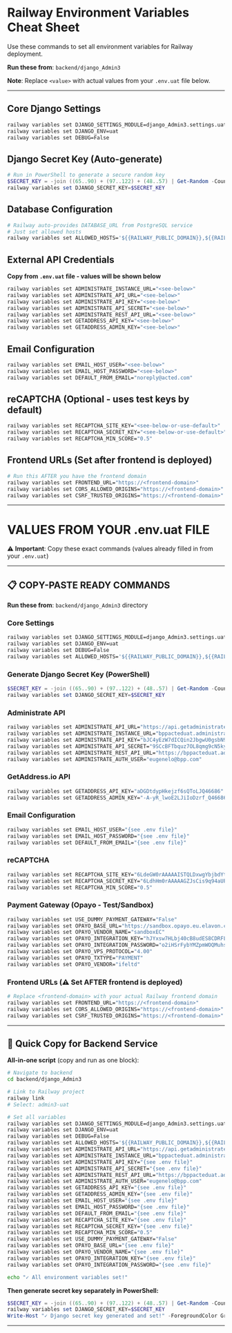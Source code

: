 # Railway Environment Variables Cheat Sheet

Use these commands to set all environment variables for Railway deployment.

**Run these from**: `backend/django_Admin3`

**Note**: Replace `<value>` with actual values from your `.env.uat` file below.

---

## Core Django Settings

```bash
railway variables set DJANGO_SETTINGS_MODULE=django_Admin3.settings.uat
railway variables set DJANGO_ENV=uat
railway variables set DEBUG=False
```

## Django Secret Key (Auto-generate)

```powershell
# Run in PowerShell to generate a secure random key
$SECRET_KEY = -join ((65..90) + (97..122) + (48..57) | Get-Random -Count 50 | ForEach-Object {[char]$_})
railway variables set DJANGO_SECRET_KEY=$SECRET_KEY
```

## Database Configuration

```bash
# Railway auto-provides DATABASE_URL from PostgreSQL service
# Just set allowed hosts
railway variables set ALLOWED_HOSTS='${{RAILWAY_PUBLIC_DOMAIN}},${{RAILWAY_PRIVATE_DOMAIN}}'
```

## External API Credentials

**Copy from `.env.uat` file - values will be shown below**

```bash
railway variables set ADMINISTRATE_INSTANCE_URL="<see-below>"
railway variables set ADMINISTRATE_API_URL="<see-below>"
railway variables set ADMINISTRATE_API_KEY="<see-below>"
railway variables set ADMINISTRATE_API_SECRET="<see-below>"
railway variables set ADMINISTRATE_REST_API_URL="<see-below>"
railway variables set GETADDRESS_API_KEY="<see-below>"
railway variables set GETADDRESS_ADMIN_KEY="<see-below>"
```

## Email Configuration

```bash
railway variables set EMAIL_HOST_USER="<see-below>"
railway variables set EMAIL_HOST_PASSWORD="<see-below>"
railway variables set DEFAULT_FROM_EMAIL="noreply@acted.com"
```

## reCAPTCHA (Optional - uses test keys by default)

```bash
railway variables set RECAPTCHA_SITE_KEY="<see-below-or-use-default>"
railway variables set RECAPTCHA_SECRET_KEY="<see-below-or-use-default>"
railway variables set RECAPTCHA_MIN_SCORE="0.5"
```

## Frontend URLs (Set after frontend is deployed)

```bash
# Run this AFTER you have the frontend domain
railway variables set FRONTEND_URL="https://<frontend-domain>"
railway variables set CORS_ALLOWED_ORIGINS="https://<frontend-domain>"
railway variables set CSRF_TRUSTED_ORIGINS="https://<frontend-domain>"
```

---

# VALUES FROM YOUR .env.uat FILE

⚠️ **Important**: Copy these exact commands (values already filled in from your `.env.uat`)

---

## 📋 COPY-PASTE READY COMMANDS

**Run these from**: `backend/django_Admin3` directory

### Core Settings
```bash
railway variables set DJANGO_SETTINGS_MODULE=django_Admin3.settings.uat
railway variables set DJANGO_ENV=uat
railway variables set DEBUG=False
railway variables set ALLOWED_HOSTS='${{RAILWAY_PUBLIC_DOMAIN}},${{RAILWAY_PRIVATE_DOMAIN}}'
```

### Generate Django Secret Key (PowerShell)
```powershell
$SECRET_KEY = -join ((65..90) + (97..122) + (48..57) | Get-Random -Count 50 | ForEach-Object {[char]$_})
railway variables set DJANGO_SECRET_KEY=$SECRET_KEY
```

### Administrate API
```bash
railway variables set ADMINISTRATE_API_URL="https://api.getadministrate.com/graphql"
railway variables set ADMINISTRATE_INSTANCE_URL="bppacteduat.administrateapp.com"
railway variables set ADMINISTRATE_API_KEY="bJC4yEzW7dICQin2JbgwU0gsbN9kuaDC"
railway variables set ADMINISTRATE_API_SECRET="9SCcBFTbquz7OL8qmg9cN5ky6yWQBxur"
railway variables set ADMINISTRATE_REST_API_URL="https://bppacteduat.administrateapp.com"
railway variables set ADMINISTRATE_AUTH_USER="eugenelo@bpp.com"
```

### GetAddress.io API
```bash
railway variables set GETADDRESS_API_KEY="aDGDtdypHkejzf6sQToLJQ46686"
railway variables set GETADDRESS_ADMIN_KEY="-A-yR_lwoE2LJiIoDzrf_Q46686"
```

### Email Configuration
```bash
railway variables set EMAIL_HOST_USER="{see .env file}"
railway variables set EMAIL_HOST_PASSWORD="{see .env file}"
railway variables set DEFAULT_FROM_EMAIL="{see .env file}"
```

### reCAPTCHA
```bash
railway variables set RECAPTCHA_SITE_KEY="6LdeGW0rAAAAAISTQLDxwgYbjbdYtIINQokRTMAi"
railway variables set RECAPTCHA_SECRET_KEY="6LdhHm0rAAAAAGZJsCis9q94aUPVN4tRCFIfoxEi"
railway variables set RECAPTCHA_MIN_SCORE="0.5"
```

### Payment Gateway (Opayo - Test/Sandbox)
```bash
railway variables set USE_DUMMY_PAYMENT_GATEWAY="False"
railway variables set OPAYO_BASE_URL="https://sandbox.opayo.eu.elavon.com/hosted-payment-pages/vendor/v1/payment-pages"
railway variables set OPAYO_VENDOR_NAME="sandboxEC"
railway variables set OPAYO_INTEGRATION_KEY="hJYxsw7HLbj40cB8udES8CDRFLhuJ8G54O6rDpUXvE6hYDrria"
railway variables set OPAYO_INTEGRATION_PASSWORD="o2iHSrFybYMZpmWOQMuhsXP52V4fBtpuSDshrKDSWsBY1OiN6hwd9Kb12z4j5Us5u"
railway variables set OPAYO_VPS_PROTOCOL="4.00"
railway variables set OPAYO_TXTYPE="PAYMENT"
railway variables set OPAYO_VENDOR="ifeltd"
```

### Frontend URLs (⚠️ Set AFTER frontend is deployed)
```bash
# Replace <frontend-domain> with your actual Railway frontend domain
railway variables set FRONTEND_URL="https://<frontend-domain>"
railway variables set CORS_ALLOWED_ORIGINS="https://<frontend-domain>"
railway variables set CSRF_TRUSTED_ORIGINS="https://<frontend-domain>"
```

---

## 📝 Quick Copy for Backend Service

**All-in-one script** (copy and run as one block):

```bash
# Navigate to backend
cd backend/django_Admin3

# Link to Railway project
railway link
# Select: admin3-uat

# Set all variables
railway variables set DJANGO_SETTINGS_MODULE=django_Admin3.settings.uat
railway variables set DJANGO_ENV=uat
railway variables set DEBUG=False
railway variables set ALLOWED_HOSTS='${{RAILWAY_PUBLIC_DOMAIN}},${{RAILWAY_PRIVATE_DOMAIN}}'
railway variables set ADMINISTRATE_API_URL="https://api.getadministrate.com/graphql"
railway variables set ADMINISTRATE_INSTANCE_URL="bppacteduat.administrateapp.com"
railway variables set ADMINISTRATE_API_KEY="{see .env file}"
railway variables set ADMINISTRATE_API_SECRET="{see .env file}"
railway variables set ADMINISTRATE_REST_API_URL="https://bppacteduat.administrateapp.com"
railway variables set ADMINISTRATE_AUTH_USER="eugenelo@bpp.com"
railway variables set GETADDRESS_API_KEY="{see .env file}"
railway variables set GETADDRESS_ADMIN_KEY="{see .env file}"
railway variables set EMAIL_HOST_USER="{see .env file}"
railway variables set EMAIL_HOST_PASSWORD="{see .env file}"
railway variables set DEFAULT_FROM_EMAIL="{see .env file}"
railway variables set RECAPTCHA_SITE_KEY="{see .env file}"
railway variables set RECAPTCHA_SECRET_KEY="{see .env file}"
railway variables set RECAPTCHA_MIN_SCORE="0.5"
railway variables set USE_DUMMY_PAYMENT_GATEWAY="False"
railway variables set OPAYO_BASE_URL="{see .env file}"
railway variables set OPAYO_VENDOR_NAME="{see .env file}"
railway variables set OPAYO_INTEGRATION_KEY="{see .env file}"
railway variables set OPAYO_INTEGRATION_PASSWORD="{see .env file}"

echo "✓ All environment variables set!"
```

**Then generate secret key separately in PowerShell:**
```powershell
$SECRET_KEY = -join ((65..90) + (97..122) + (48..57) | Get-Random -Count 50 | ForEach-Object {[char]$_})
railway variables set DJANGO_SECRET_KEY=$SECRET_KEY
Write-Host "✓ Django secret key generated and set!" -ForegroundColor Green
```

---
